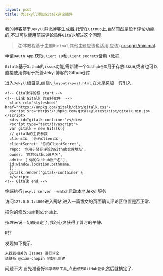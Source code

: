 ```yaml
---
layout: post
title: 为Jekyll添加Gitalk评论插件
---
```


我的博客基于`Jekyll`静态博客生成器,托管在`Github`上,自然而然是没有评论功能的,不过可以使用前端评论插件`Gitalk`解决这个问题.

>注:本教程基于主题`Minimal`,其他主题应该也适用(应该).[crispgm/minimal](https://github.com/crispgm/minimal).

申请`OAuth App`,获取`Client ID`和`Client secrets`备用→[教程](https://blog.home-chopin.xyz/2022/09/14/oauthapp.html).

`Gitalk`基于`Github`的`issue`功能,需新建一个`Github仓库`用于存放issue,或者也可以直接使用你用于托管Jekyll博客的Github仓库.

进入`Jekyll`根目录,编辑`\_layouts\post.html`,在末尾另起一行引入.

```
<!-- Gitalk评论框 start -->
<!-- Link Gitalk 的支持文件  -->
  <link rel="stylesheet" href="https://unpkg.com/gitalk/dist/gitalk.css">
  <script src="https://unpkg.com/gitalk@latest/dist/gitalk.min.js></script> 
  <div id="gitalk-container"></div>
  <script type="text/javascript">
  var gitalk = new Gitalk({
  // gitalk的主要参数
  clientID: '你的ClientID',
  clientSecret: '你的ClientSecret',
  repo: '你用于储存评论的Github仓库地址',
  owner: '你的Github账户名',
  admin: ['你的Github账户名'],
  id:window.location.pathname,
  });
  gitalk.render('gitalk-container');
  </script> 
<!-- Gitalk end -->
```

终端执行`jekyll server --watch`启动本地Jekyll服务

访问`127.0.0.1:4000`进入网站,进入一篇博文的页面确认评论区位置是否正常.

把你的修改`push`到`Github`上.

按理来说一切都搞定了,我的心灵获得了暂时的平静.

吗?

发现如下提示.

```
未找到相关的 Issues 进行评论
请联系 @xiao-chopin 初始化创建
```

问题不大,首先准备好`科学网络工具`,点击`使用GitHub登录`,然后就搞定了.